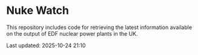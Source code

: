 # Nuke Watch

This repository includes code for retrieving the latest information available on the output of EDF nuclear power plants in the UK.

Last updated: 2025-10-24 21:10